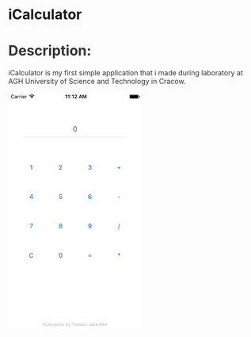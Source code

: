 # iCalculator
<h1 style="color: #5e9ca0;"><span style="color: #333333;">Description:</span></h1>
<p><span style="color: #333333;">iCalculator is my first simple application that i made during laboratory at AGH University of Science and Technology in Cracow.</span></p>

<img src="https://github.com/TomAshTee/iCalculator/blob/master/Simulator%20Screen%20Shot%2002.04.2017%2C%2011.12.40.png" alt="mainMenu" width="270" height="480"> 
<p><strong>&nbsp;</strong></p>

